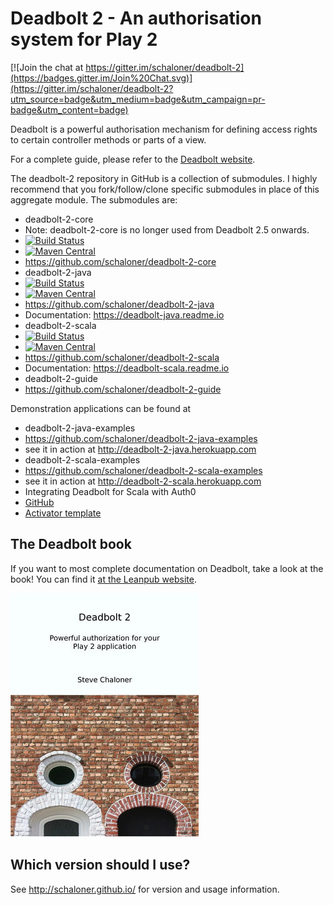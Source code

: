 # Deadbolt 2 - An authorisation system for Play 2 #

[![Join the chat at https://gitter.im/schaloner/deadbolt-2](https://badges.gitter.im/Join%20Chat.svg)](https://gitter.im/schaloner/deadbolt-2?utm_source=badge&utm_medium=badge&utm_campaign=pr-badge&utm_content=badge)

Deadbolt is a powerful authorisation mechanism for defining access rights to certain controller methods or parts of a view.

For a complete guide, please refer to the [Deadbolt website](http://deadbolt.ws).

The deadbolt-2 repository in GitHub is a collection of submodules.  I highly recommend that you fork/follow/clone specific submodules in place of this aggregate module.  The submodules are:

* deadbolt-2-core 
 * Note: deadbolt-2-core is no longer used from Deadbolt 2.5 onwards.
 * [![Build Status](https://api.travis-ci.org/schaloner/deadbolt-2-core.svg?branch=2.4.x)](https://travis-ci.org/schaloner/deadbolt-2-core)
 * [![Maven Central](https://maven-badges.herokuapp.com/maven-central/be.objectify/deadbolt-core_2.11/badge.svg)](https://maven-badges.herokuapp.com/maven-central/be.objectify/deadbolt-core_2.11)
 * <https://github.com/schaloner/deadbolt-2-core>
* deadbolt-2-java
 * [![Build Status](https://travis-ci.org/schaloner/deadbolt-2-java.svg)](https://travis-ci.org/schaloner/deadbolt-2-java)
 * [![Maven Central](https://maven-badges.herokuapp.com/maven-central/be.objectify/deadbolt-java_2.11/badge.svg)](https://maven-badges.herokuapp.com/maven-central/be.objectify/deadbolt-java_2.11)
 * <https://github.com/schaloner/deadbolt-2-java>
 * Documentation: https://deadbolt-java.readme.io
* deadbolt-2-scala
 * [![Build Status](https://travis-ci.org/schaloner/deadbolt-2-scala.svg)](https://travis-ci.org/schaloner/deadbolt-2-scala)
 * [![Maven Central](https://maven-badges.herokuapp.com/maven-central/be.objectify/deadbolt-scala_2.11/badge.svg)](https://maven-badges.herokuapp.com/maven-central/be.objectify/deadbolt-scala_2.11)
 * <https://github.com/schaloner/deadbolt-2-scala>
 * Documentation: https://deadbolt-scala.readme.io
* deadbolt-2-guide
 * <https://github.com/schaloner/deadbolt-2-guide>

Demonstration applications can be found at
 
* deadbolt-2-java-examples
 *  <https://github.com/schaloner/deadbolt-2-java-examples>
 * see it in action at <http://deadbolt-2-java.herokuapp.com>
* deadbolt-2-scala-examples
 * <https://github.com/schaloner/deadbolt-2-scala-examples>
 * see it in action at <http://deadbolt-2-scala.herokuapp.com>
* Integrating Deadbolt for Scala with Auth0
 * [GitHub](https://github.com/schaloner/deadbolt-auth0-scala)
 * [Activator template](http://www.lightbend.com/activator/template/play-with-deadbolt-and-auth0)


## The Deadbolt book
If you want to most complete documentation on Deadbolt, take a look at the book!  You can find it [at the Leanpub website](https://leanpub.com/deadbolt-2).

![The Deadbolt book](/images/book-cover.jpg)

## Which version should I use? ##
See <http://schaloner.github.io/> for version and usage information.
